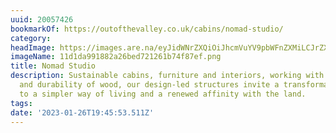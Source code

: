 ```yaml
---
uuid: 20057426
bookmarkOf: https://outofthevalley.co.uk/cabins/nomad-studio/
category: 
headImage: https://images.are.na/eyJidWNrZXQiOiJhcmVuYV9pbWFnZXMiLCJrZXkiOiIyMDA1NzQyNi9vcmlnaW5hbF8xMWQxZGE5OTE4ODJhMjZiZWQ3MjEyNjFiNzRmODdlZi5wbmciLCJlZGl0cyI6eyJyZXNpemUiOnsid2lkdGgiOjEyMDAsImhlaWdodCI6MTIwMCwiZml0IjoiaW5zaWRlIiwid2l0aG91dEVubGFyZ2VtZW50Ijp0cnVlfSwid2VicCI6eyJxdWFsaXR5Ijo5MH0sImpwZWciOnsicXVhbGl0eSI6OTB9LCJyb3RhdGUiOm51bGx9fQ==?bc=0
imageName: 11d1da991882a26bed721261b74f87ef.png
title: Nomad Studio
description: Sustainable cabins, furniture and interiors, working with the beauty
  and durability of wood, our design-led structures invite a transformative return
  to a simpler way of living and a renewed affinity with the land.
tags: 
date: '2023-01-26T19:45:53.511Z'
---
```

